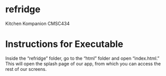 # refridge
Kitchen Kompanion CMSC434

# Instructions for Executable
Inside the “refridge” folder, go to the “html” folder and open “index.html.” This will open the splash page of our app, from which you can access the rest of our screens.
